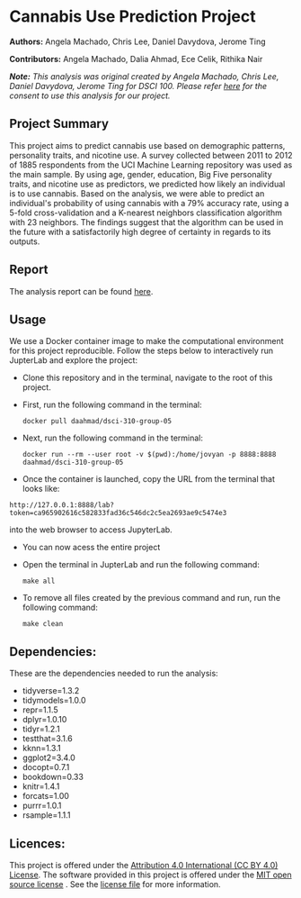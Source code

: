 # **Cannabis Use Prediction Project**
 __Authors:__ Angela Machado, Chris Lee, Daniel Davydova, Jerome Ting

__Contributors:__ Angela Machado, Dalia Ahmad, Ece Celik, Rithika Nair

___Note:__ This analysis was original created by Angela Machado, Chris Lee, Daniel Davydova, Jerome Ting for DSCI 100. Please refer [here](/consent/consent.png) for the consent to use this analysis for our project._
&nbsp;

## **Project Summary** ##
This project aims to predict cannabis use based on demographic patterns, personality traits, and nicotine use. A survey collected between 2011 to 2012 of 1885 respondents from the UCI Machine Learning repository was used as the main sample. By using age, gender, education, Big Five personality traits, and nicotine use as predictors, we predicted how likely an individual is to use cannabis. Based on the analysis, we were able to predict an individual's probability of using cannabis with a 79% accuracy rate, using a 5-fold cross-validation and a K-nearest neighbors classification algorithm with 23 neighbors. The findings suggest that the algorithm can be used in the future with a satisfactorily high degree of certainty in regards to its outputs.


## **Report** ##

The analysis report can be found [here](/doc/Cannabis_Use_Prediction_Analysis.html).


## **Usage** ##

We use a Docker container image to make the computational environment for this project reproducible. Follow the steps below to interactively run JupterLab and explore the project:

- Clone this repository and in the terminal, navigate to the root of this project. 
- First, run the following command in the terminal:

   ```
   docker pull daahmad/dsci-310-group-05
   ```
  
- Next, run the following command in the terminal: 

   ```
   docker run --rm --user root -v $(pwd):/home/jovyan -p 8888:8888 daahmad/dsci-310-group-05
   ```

- Once the container is launched, copy the URL from the terminal that looks like: 
``` 
http://127.0.0.1:8888/lab?token=ca965902616c582833fad36c546dc2c5ea2693ae9c5474e3
``` 
into the web browser to access JupyterLab.

- You can now acess the entire project

- Open the terminal in JupterLab and run the following command: 

  ```make all```

- To remove all files created by the previous command and run, run the following command:

  ```make clean```

## __Dependencies:__

These are the dependencies needed to run the analysis:
- tidyverse=1.3.2
- tidymodels=1.0.0 
- repr=1.1.5
- dplyr=1.0.10
- tidyr=1.2.1
- testthat=3.1.6
- kknn=1.3.1
- ggplot2=3.4.0
- docopt=0.7.1
- bookdown=0.33
- knitr=1.4.1
- forcats=1.00
- purrr=1.0.1
- rsample=1.1.1


## **Licences:** ##
This project is offered under the [Attribution 4.0 International (CC BY 4.0) License](https://creativecommons.org/licenses/by/4.0/). The software provided in this project is offered under the [MIT open source license](https://opensource.org/license/mit/) . See the [license file](/LICENSE.md) for more information.


